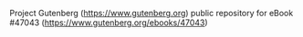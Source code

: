Project Gutenberg (https://www.gutenberg.org) public repository for eBook #47043 (https://www.gutenberg.org/ebooks/47043)
